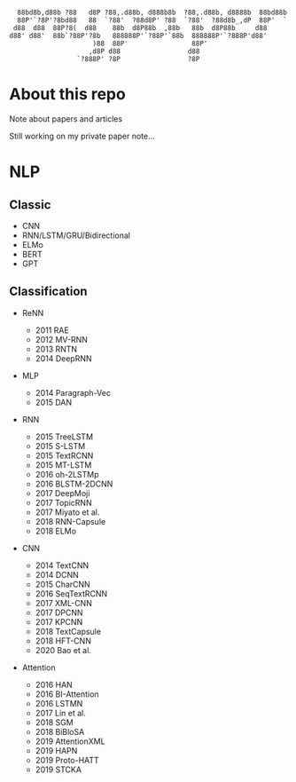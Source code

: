 ```
                                                                      
  88bd8b,d88b ?88   d8P ?88,.d88b, d888b8b  ?88,.d88b, d8888b  88bd88b
  88P'`?8P'?8bd88   88  `?88'  ?88d8P' ?88  `?88'  ?88d8b_,dP  88P'  `
 d88  d88  88P?8(  d88    88b  d8P88b  ,88b   88b  d8P88b     d88     
d88' d88'  88b`?88P'?8b   888888P'`?88P'`88b  888888P'`?888P'd88'     
                     )88  88P'                88P'                    
                    ,d8P d88                 d88                      
                 `?888P' ?8P                 ?8P                      

```

# About this repo
Note about papers and articles

Still working on my private paper note...


# NLP
## Classic
- CNN
- RNN/LSTM/GRU/Bidirectional
- ELMo
- BERT
- GPT

## Classification
- ReNN
  - 2011 RAE
  - 2012 MV-RNN
  - 2013 RNTN
  - 2014 DeepRNN

- MLP
  - 2014 Paragraph-Vec
  - 2015 DAN

- RNN
  - 2015 TreeLSTM
  - 2015 S-LSTM
  - 2015 TextRCNN
  - 2015 MT-LSTM
  - 2016 oh-2LSTMp
  - 2016 BLSTM-2DCNN
  - 2017 DeepMoji
  - 2017 TopicRNN
  - 2017 Miyato et al.
  - 2018 RNN-Capsule
  - 2018 ELMo

- CNN
  - 2014 TextCNN
  - 2014 DCNN
  - 2015 CharCNN
  - 2016 SeqTextRCNN
  - 2017 XML-CNN
  - 2017 DPCNN
  - 2017 KPCNN
  - 2018 TextCapsule
  - 2018 HFT-CNN
  - 2020 Bao et al.

- Attention
  - 2016 HAN
  - 2016 BI-Attention
  - 2016 LSTMN
  - 2017 Lin et al.
  - 2018 SGM
  - 2018 BiBloSA
  - 2019 AttentionXML
  - 2019 HAPN
  - 2019 Proto-HATT
  - 2019 STCKA
